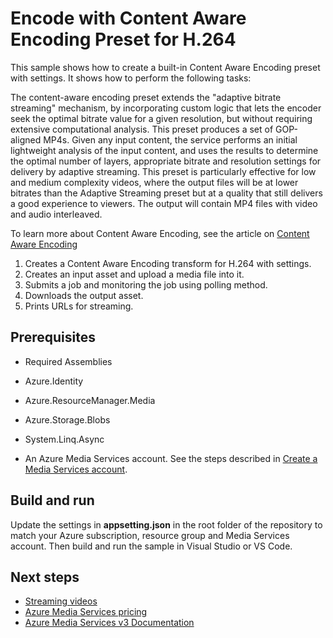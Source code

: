 # Encode with Content Aware Encoding Preset for H.264

This sample shows how to create a built-in Content Aware Encoding preset with settings. It shows how to perform the following tasks:

The content-aware encoding preset extends the "adaptive bitrate streaming" mechanism, by incorporating custom logic that lets the encoder seek the optimal bitrate value for a given resolution, 
but without requiring extensive computational analysis. This preset produces a set of GOP-aligned MP4s. Given any input content, the service performs an initial lightweight analysis of the 
input content, and uses the results to determine the optimal number of layers, appropriate bitrate and resolution settings for delivery by adaptive streaming. 
This preset is particularly effective for low and medium complexity videos, where the output files will be at lower bitrates than the Adaptive Streaming preset but at a quality that still 
delivers a good experience to viewers. The output will contain MP4 files with video and audio interleaved.

To learn more about Content Aware Encoding, see the article on [Content Aware Encoding](https://docs.microsoft.com/azure/media-services/latest/encode-content-aware-concept)

1. Creates a Content Aware Encoding transform for H.264 with settings.
1. Creates an input asset and upload a media file into it.
1. Submits a job and monitoring the job using polling method.
1. Downloads the output asset.
1. Prints URLs for streaming.

## Prerequisites

* Required Assemblies

* Azure.Identity
* Azure.ResourceManager.Media
* Azure.Storage.Blobs
* System.Linq.Async

* An Azure Media Services account. See the steps described in [Create a Media Services account](https://docs.microsoft.com/en-us/azure/media-services/latest/account-create-how-to).

## Build and run

Update the settings in **appsetting.json** in the root folder of the repository to match your Azure subscription, resource group and Media Services account.
Then build and run the sample in Visual Studio or VS Code.

## Next steps

* [Streaming videos](https://docs.microsoft.com/en-us/azure/media-services/latest/stream-files-tutorial-with-api)
* [Azure Media Services pricing](https://azure.microsoft.com/pricing/details/media-services/)
* [Azure Media Services v3 Documentation](https://docs.microsoft.com/azure/media-services/latest/)

